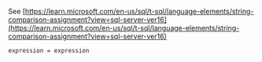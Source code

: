 See [https://learn.microsoft.com/en-us/sql/t-sql/language-elements/string-comparison-assignment?view=sql-server-ver16](https://learn.microsoft.com/en-us/sql/t-sql/language-elements/string-comparison-assignment?view=sql-server-ver16)
```
expression = expression
```

